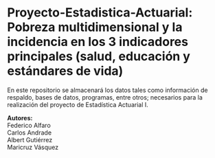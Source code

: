 # Proyecto-Estadistica-Actuarial: Pobreza multidimensional y la incidencia en los 3 indicadores principales (salud, educación y estándares de vida)
En este repositorio se almacenará los datos tales como información de respaldo, bases de datos, programas, entre otros; necesarios para la realización del proyecto de Estadística Actuarial I. 

**Autores:**  
Federico Alfaro  
Carlos Andrade  
Albert Gutiérrez  
Maricruz Vásquez  
